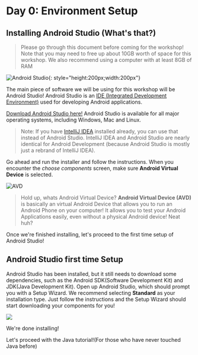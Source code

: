 # Day 0: Environment Setup

## Installing Android Studio (What's that?)

> Please go through this document before coming for the workshop! Note that you may need to free up about 10GB worth of space for this workshop. We also recommend using a computer with at least 8GB of RAM

![Android Studio](/imgs/gtc/android/512px-Android_Studio_icon.svg.png){: style="height:200px;width:200px"}

The main piece of software we will be using for this workshop will be Android Studio! Android Studio is an [IDE (Integrated Development Environment)](https://en.wikipedia.org/wiki/Integrated_development_environment) used for developing Android applications.

[Download Android Studio here!](https://developer.android.com/studio) Android Studio is available for all major operating systems, including Windows, Mac and Linux.

> Note: If you have [IntelliJ IDEA](https://www.jetbrains.com/idea/) installed already, you can use that instead of Android Studio. IntelliJ IDEA and Android Studio are nearly identical for Android Development (because Android Studio is mostly just a rebrand of IntelliJ IDEA).

Go ahead and run the installer and follow the instructions. When you encounter the _choose components_ screen, make sure **Android Virtual Device** is selected.

![AVD](/imgs/gtc/android/android_installation.png)

> Hold up, whats Android Virtual Device? **Android Virtual Device (AVD)** is basically an virtual Android Device that allows you to run an Android Phone on your computer! It allows you to test your Android Applications easily, even without a physical Android device! Neat huh?

Once we're finished installing, let's proceed to the first time setup of Android Studio!

## Android Studio first time Setup

Android Studio has been installed, but it still needs to download some dependencies, such as the Android SDK(Software Development Kit) and JDK(Java Development Kit). Open up Android Studio, which should prompt you with a Setup Wizard. We recommend selecting **Standard** as your installation type. Just follow the instructions and the Setup Wizard should start downloading your components for you!

![](/imgs/gtc/android/android_firsttime.png)

We're done installing!

Let's proceed with the Java tutorial!(For those who have never touched Java before)
